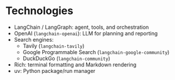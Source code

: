 Technologies
============

- LangChain / LangGraph: agent, tools, and orchestration
- OpenAI (`langchain-openai`): LLM for planning and reporting
- Search engines:
  - Tavily (`langchain-tavily`)
  - Google Programmable Search (`langchain-google-community`)
  - DuckDuckGo (`langchain-community`)
- Rich: terminal formatting and Markdown rendering
- uv: Python package/run manager
